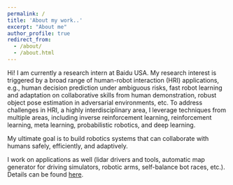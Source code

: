 ```yaml
---
permalink: /
title: 'About my work..'
excerpt: "About me"
author_profile: true
redirect_from: 
  - /about/
  - /about.html
---
```


Hi! I am currently a research intern at Baidu USA. My research interest is triggered by a broad range of human-robot interaction (HRI) applications, e.g., human decision prediction under ambiguous risks, fast robot learning and adaptation on collaborative skills from human demonstration, robust object pose estimation in adversarial environments, etc. To address challenges in HRI, a highly interdisciplinary area, I leverage techniques from multiple areas, including inverse reinforcement learning, reinforcement learning, meta learning, probabilistic robotics, and deep learning.

My ultimate goal is to build robotics systems that can collaborate with humans safely, efficiently, and adaptively.

I work on applications as well (lidar drivers and tools, automatic map generator for driving simulators, robotic arms, self-balance bot races, etc.). Details can be found [here](https://ruichen-v.github.io/projects/).